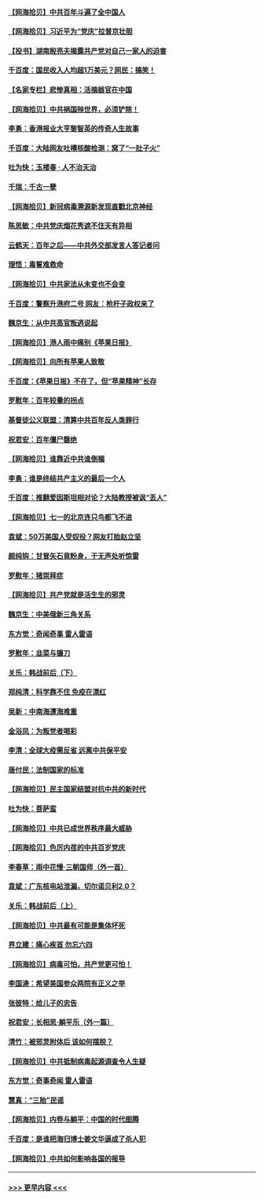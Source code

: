 #### [【网海拾贝】中共百年斗遍了全中国人](../pages/nsc993/n13060020.md?t=07020702) 
#### [【网海拾贝】习近平为“党庆”拉普京壮胆](../pages/nsc993/n13057781.md?t=07020702) 
#### [【投书】湖南殷亮夫揭露共产党对自己一家人的迫害](../pages/nsc993/n13057744.md?t=07020702) 
#### [千百度：国民收入人均超1万美元？网民：搞笑！](../pages/nsc993/n13057692.md?t=07020702) 
#### [【名家专栏】悲惨真相：活摘器官在中国](../pages/nsc993/n13056611.md?t=07020702) 
#### [【网海拾贝】中共祸国殃世界，必须铲除！](../pages/nsc993/n13056011.md?t=07020702) 
#### [李勇：香港报业大亨黎智英的传奇人生故事](../pages/nsc993/n13055258.md?t=07020702) 
#### [千百度：大陆网友吐槽核酸检测：窝了“一肚子火”](../pages/nsc993/n13055194.md?t=07020702) 
#### [吐为快：玉楼春 · 人不治天治](../pages/nsc993/n13054028.md?t=07020702) 
#### [千瑞：千古一孽](../pages/nsc993/n13054016.md?t=07020702) 
#### [【网海拾贝】新冠病毒溯源新发现直戳北京神经](../pages/nsc993/n13052425.md?t=07020702) 
#### [陈思敏：中共党庆烟花秀遮不住天有异相](../pages/nsc993/n13052020.md?t=07020702) 
#### [云鹤天：百年之后——中共外交部发言人答记者问](../pages/nsc993/n13051604.md?t=07020702) 
#### [理悟：毒誓难救命](../pages/nsc993/n13051601.md?t=07020702) 
#### [【网海拾贝】中共家法从未变也不会变](../pages/nsc993/n13050366.md?t=07020702) 
#### [千百度：警察升港府二号 网友：枪杆子政权来了](../pages/nsc993/n13050261.md?t=07020702) 
#### [魏京生：从中共高官叛逃说起](../pages/nsc993/n13048997.md?t=07020702) 
#### [【网海拾贝】港人雨中痛别《苹果日报》](../pages/nsc993/n13048941.md?t=07020702) 
#### [【网海拾贝】向所有苹果人致敬](../pages/nsc993/n13046795.md?t=07020702) 
#### [千百度：《苹果日报》不在了，但“苹果精神”长存](../pages/nsc993/n13046703.md?t=07020702) 
#### [罗慰年：百年较量的拐点](../pages/nsc993/n13046542.md?t=07020702) 
#### [基督徒公义联盟：清算中共百年反人类罪行](../pages/nsc993/n13046499.md?t=07020702) 
#### [祝君安：百年僵尸罄绝](../pages/nsc993/n13045595.md?t=07020702) 
#### [【网海拾贝】谁靠近中共谁倒楣](../pages/nsc993/n13044667.md?t=07020702) 
#### [李勇：谁是终结共产主义的最后一个人](../pages/nsc993/n13044397.md?t=07020702) 
#### [千百度：推翻爱因斯坦相对论？大陆教授被讽“丢人”](../pages/nsc993/n13043908.md?t=07020702) 
#### [【网海拾贝】七一的北京连只鸟都飞不进](../pages/nsc993/n13041377.md?t=07020702) 
#### [袁斌：50万美国人受奴役？网友打脸赵立坚](../pages/nsc993/n13041330.md?t=07020702) 
#### [颜纯钩：甘冒矢石竟粉身，于无声处听惊雷](../pages/nsc993/n13041140.md?t=07020702) 
#### [罗慰年：猪崇拜症](../pages/nsc993/n13041071.md?t=07020702) 
#### [【网海拾贝】共产党就是活生生的邪灵](../pages/nsc993/n13036627.md?t=07020702) 
#### [魏京生：中美俄新三角关系](../pages/nsc993/n13035986.md?t=07020702) 
#### [东方觉：奇闻奇事 雷人雷语](../pages/nsc993/n13035878.md?t=07020702) 
#### [罗慰年：韭菜与镰刀](../pages/nsc993/n13034374.md?t=07020702) 
#### [关乐：韩战前后（下）](../pages/nsc993/n13034113.md?t=07020702) 
#### [郑纯清：科学靠不住 免疫在漂红](../pages/nsc993/n13034093.md?t=07020702) 
#### [吴新：中南海遭海难重](../pages/nsc993/n13034084.md?t=07020702) 
#### [金浴凤：为叛党者喝彩](../pages/nsc993/n13034058.md?t=07020702) 
#### [李清：全球大疫需反省 远离中共保平安](../pages/nsc993/n13033784.md?t=07020702) 
#### [唐付民：法制国家的标准](../pages/nsc993/n13032944.md?t=07020702) 
#### [【网海拾贝】民主国家结盟对抗中共的新时代](../pages/nsc993/n13031717.md?t=07020702) 
#### [吐为快：菩萨蛮](../pages/nsc993/n13030033.md?t=07020702) 
#### [【网海拾贝】中共已成世界秩序最大威胁](../pages/nsc993/n13028138.md?t=07020702) 
#### [【网海拾贝】色厉内荏的中共百岁党庆](../pages/nsc993/n13025582.md?t=07020702) 
#### [李春草：雨中花慢‧三朝国师（外一首）](../pages/nsc993/n13025567.md?t=07020702) 
#### [袁斌：广东核电站泄漏，切尔诺贝利2.0？](../pages/nsc993/n13025475.md?t=07020702) 
#### [关乐：韩战前后（上）](../pages/nsc993/n13025387.md?t=07020702) 
#### [【网海拾贝】中共最有可能是集体坏死](../pages/nsc993/n13023101.md?t=07020702) 
#### [界立建：痛心疾首 勿忘六四](../pages/nsc993/n13022339.md?t=07020702) 
#### [【网海拾贝】病毒可怕，共产党更可怕！](../pages/nsc993/n13020728.md?t=07020702) 
#### [李国涛：希望美国参众两院有正义之举](../pages/nsc993/n13020674.md?t=07020702) 
#### [张彼特：给儿子的忠告](../pages/nsc993/n13018934.md?t=07020702) 
#### [祝君安：长相思‧躺平乐（外一篇）](../pages/nsc993/n13018923.md?t=07020702) 
#### [清竹：被邪灵附体后 该如何摆脱？](../pages/nsc993/n13018877.md?t=07020702) 
#### [【网海拾贝】中共抵制病毒起源调查令人生疑](../pages/nsc993/n13017785.md?t=07020702) 
#### [东方觉：奇事奇闻 雷人雷语](../pages/nsc993/n13017577.md?t=07020702) 
#### [慧真：“三胎”民谣](../pages/nsc993/n13017394.md?t=07020702) 
#### [【网海拾贝】内卷与躺平：中国的时代图腾](../pages/nsc993/n13016128.md?t=07020702) 
#### [千百度：是谁把海归博士姜文华逼成了杀人犯](../pages/nsc993/n13015218.md?t=07020702) 
#### [【网海拾贝】中共如何影响各国的报导](../pages/nsc993/n13012599.md?t=07020702) 

----
#### [ >>> 更早内容 <<< ](../indexes/nsc993-earlier.md)
